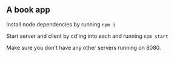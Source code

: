 ## A book app 

Install node dependencies by running `npm i` 

Start server and client by cd'ing into each and running `npm start` 

Make sure you don't have any other servers running on 8080. 